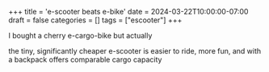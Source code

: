 +++
title = 'e-scooter beats e-bike'
date = 2024-03-22T10:00:00-07:00
draft = false
categories = []
tags = ["escooter"]
+++

I bought a cherry e-cargo-bike but actually

the tiny, significantly cheaper e-scooter is easier to ride, more fun, and with a backpack offers comparable cargo capacity
